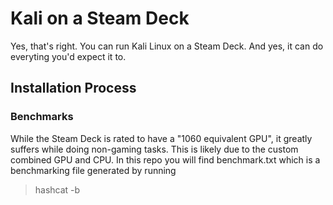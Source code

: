 # Kali on a Steam Deck

Yes, that's right. You can run Kali Linux on a Steam Deck. And yes, it can do everyting you'd expect it to.

## Installation Process






### Benchmarks

While the Steam Deck is rated to have a "1060 equivalent GPU", it greatly suffers while doing non-gaming tasks. This is likely due to the custom combined GPU and CPU.
In this repo you will find benchmark.txt which is a benchmarking file generated by running 
>hashcat -b

